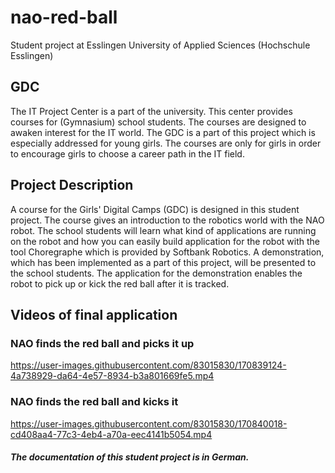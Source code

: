 # nao-red-ball
Student project at Esslingen University of Applied Sciences (Hochschule Esslingen)

## GDC
The IT Project Center is a part of the university. This center provides courses for (Gymnasium) school students.
The courses are designed to awaken interest for the IT world. The GDC is a part of this project which
is especially addressed for young girls. The courses are only for girls in order to encourage girls to choose a career path
in the IT field.

## Project Description
A course for the Girls' Digital Camps (GDC) is designed in this student project. The course gives an introduction to the
robotics world with the NAO robot. The school students will learn what kind of applications are running on the robot and
how you can easily build  application for the robot with the tool Choregraphe which is provided by Softbank Robotics. A 
demonstration, which has been implemented as a part of this project, will be presented to the school students. The 
application for the demonstration enables the robot to pick up or kick the red ball after it is tracked.

## Videos of final application

### NAO finds the red ball and picks it up
https://user-images.githubusercontent.com/83015830/170839124-4a738929-da64-4e57-8934-b3a801669fe5.mp4

### NAO finds the red ball and kicks it


https://user-images.githubusercontent.com/83015830/170840018-cd408aa4-77c3-4eb4-a70a-eec4141b5054.mp4






##### The documentation of this student project is in German.
